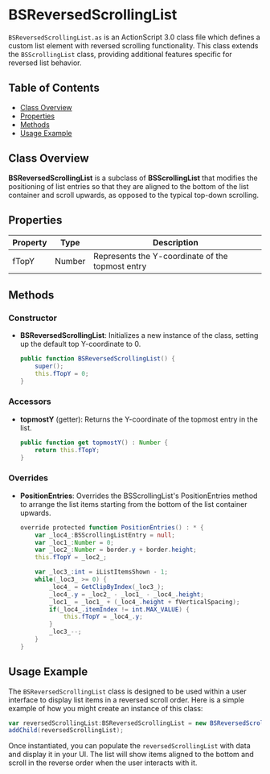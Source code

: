 ---
---
# BSReversedScrollingList
`BSReversedScrollingList.as` is an ActionScript 3.0 class file which defines a custom list element with reversed scrolling functionality.
This class extends the `BSScrollingList` class, providing additional features specific for reversed list behavior.

## Table of Contents

- [Class Overview](#class-overview)
- [Properties](#properties)
- [Methods](#methods)
- [Usage Example](#usage-example)

## Class Overview

**BSReversedScrollingList** is a subclass of **BSScrollingList** that modifies the positioning of list entries so that they are aligned to the bottom of the list container and scroll upwards, as opposed to the typical top-down scrolling.

## Properties

| Property | Type   | Description                                      |
| -------- | ------ | ------------------------------------------------ |
| fTopY    | Number | Represents the Y-coordinate of the topmost entry |

## Methods

### Constructor

- **BSReversedScrollingList**: Initializes a new instance of the class, setting up the default top Y-coordinate to 0.

  ```as
  public function BSReversedScrollingList() {
      super();
      this.fTopY = 0;
  }
  ```

### Accessors

- **topmostY** (getter): Returns the Y-coordinate of the topmost entry in the list.

  ```as
  public function get topmostY() : Number {
      return this.fTopY;
  }
  ```

### Overrides

- **PositionEntries**: Overrides the BSScrollingList's PositionEntries method to arrange the list items starting from the bottom of the list container upwards.

  ```as
  override protected function PositionEntries() : * {
      var _loc4_:BSScrollingListEntry = null;
      var _loc1_:Number = 0;
      var _loc2_:Number = border.y + border.height;
      this.fTopY = _loc2_;

      var _loc3_:int = iListItemsShown - 1;
      while(_loc3_ >= 0) {
          _loc4_ = GetClipByIndex(_loc3_);
          _loc4_.y = _loc2_ - _loc1_ - _loc4_.height;
          _loc1_ = _loc1_ + (_loc4_.height + fVerticalSpacing);
          if(_loc4_.itemIndex != int.MAX_VALUE) {
              this.fTopY = _loc4_.y;
          }
          _loc3_--;
      }
  }
  ```

## Usage Example

The `BSReversedScrollingList` class is designed to be used within a user interface to display list items in a reversed scroll order. Here is a simple example of how you might create an instance of this class:

```as
var reversedScrollingList:BSReversedScrollingList = new BSReversedScrollingList();
addChild(reversedScrollingList);
```

Once instantiated, you can populate the `reversedScrollingList` with data and display it in your UI. The list will show items aligned to the bottom and scroll in the reverse order when the user interacts with it.
